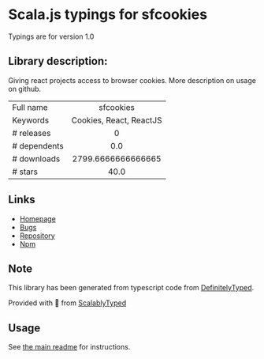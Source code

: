 
# Scala.js typings for sfcookies

Typings are for version 1.0

## Library description:
Giving react projects access to browser cookies. More description on usage on github.

|                    |                 |
| ------------------ | :-------------: |
| Full name          | sfcookies |
| Keywords           | Cookies, React, ReactJS |
| # releases         | 0 |
| # dependents       | 0.0 |
| # downloads        | 2799.6666666666665 |
| # stars            | 40.0 |

## Links
- [Homepage](https://github.com/15Dkatz/sfcookies#readme)
- [Bugs](https://github.com/15Dkatz/sfcookies/issues)
- [Repository](https://github.com/15Dkatz/sfcookies)
- [Npm](https://www.npmjs.com/package/sfcookies)
    


## Note
This library has been generated from typescript code from [DefinitelyTyped](https://definitelytyped.org).

Provided with :purple_heart: from [ScalablyTyped](https://github.com/oyvindberg/ScalablyTyped)

## Usage
See [the main readme](../../readme.md) for instructions.


